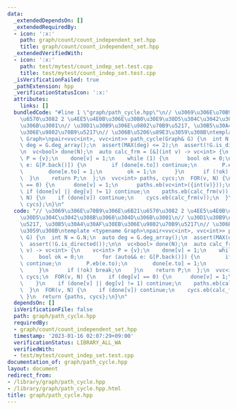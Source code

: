```yaml
---
data:
  _extendedDependsOn: []
  _extendedRequiredBy:
  - icon: ':x:'
    path: graph/count/count_independent_set.hpp
    title: graph/count/count_independent_set.hpp
  _extendedVerifiedWith:
  - icon: ':x:'
    path: test/mytest/count_indep_set.test.cpp
    title: test/mytest/count_indep_set.test.cpp
  _isVerificationFailed: true
  _pathExtension: hpp
  _verificationStatusIcon: ':x:'
  attributes:
    links: []
  bundledCode: "#line 1 \"graph/path_cycle.hpp\"\n// \u3069\u306E\u70B9\u306E\u6B21\
    \u6570\u3082 2 \u4EE5\u4E0B\u306E\u30B0\u30E9\u30D5\u304C\u3042\u308B\u3068\u304D\
    \u306B\u3001\n// \u30D1\u30B9\u306E\u9802\u70B9\u5217, \u30B5\u30A4\u30AF\u30EB\
    \u306E\u9802\u70B9\u5217\n// \u306B\u5206\u89E3\u3059\u308B\ntemplate <typename\
    \ Graph>\npair<vvc<int>, vvc<int>> path_cycle(Graph& G) {\n  int N = G.N;\n  auto\
    \ deg = G.deg_array();\n  assert(MAX(deg) <= 2);\n  assert(!G.is_directed());\n\
    \n  vc<bool> done(N);\n  auto calc_frm = [&](int v) -> vc<int> {\n    vc<int>\
    \ P = {v};\n    done[v] = 1;\n    while (1) {\n      bool ok = 0;\n      for (auto&&\
    \ e: G[P.back()]) {\n        if (done[e.to]) continue;\n        P.eb(e.to);\n\
    \        done[e.to] = 1;\n        ok = 1;\n      }\n      if (!ok) break;\n  \
    \  }\n    return P;\n  };\n  vvc<int> paths, cycs;\n  FOR(v, N) {\n    if (deg[v]\
    \ == 0) {\n      done[v] = 1;\n      paths.eb(vc<int>({int(v)}));\n    }\n   \
    \ if (done[v] || deg[v] != 1) continue;\n    paths.eb(calc_frm(v));\n  }\n  FOR(v,\
    \ N) {\n    if (done[v]) continue;\n    cycs.eb(calc_frm(v));\n  }\n  return {paths,\
    \ cycs};\n}\n"
  code: "// \u3069\u306E\u70B9\u306E\u6B21\u6570\u3082 2 \u4EE5\u4E0B\u306E\u30B0\u30E9\
    \u30D5\u304C\u3042\u308B\u3068\u304D\u306B\u3001\n// \u30D1\u30B9\u306E\u9802\u70B9\
    \u5217, \u30B5\u30A4\u30AF\u30EB\u306E\u9802\u70B9\u5217\n// \u306B\u5206\u89E3\
    \u3059\u308B\ntemplate <typename Graph>\npair<vvc<int>, vvc<int>> path_cycle(Graph&\
    \ G) {\n  int N = G.N;\n  auto deg = G.deg_array();\n  assert(MAX(deg) <= 2);\n\
    \  assert(!G.is_directed());\n\n  vc<bool> done(N);\n  auto calc_frm = [&](int\
    \ v) -> vc<int> {\n    vc<int> P = {v};\n    done[v] = 1;\n    while (1) {\n \
    \     bool ok = 0;\n      for (auto&& e: G[P.back()]) {\n        if (done[e.to])\
    \ continue;\n        P.eb(e.to);\n        done[e.to] = 1;\n        ok = 1;\n \
    \     }\n      if (!ok) break;\n    }\n    return P;\n  };\n  vvc<int> paths,\
    \ cycs;\n  FOR(v, N) {\n    if (deg[v] == 0) {\n      done[v] = 1;\n      paths.eb(vc<int>({int(v)}));\n\
    \    }\n    if (done[v] || deg[v] != 1) continue;\n    paths.eb(calc_frm(v));\n\
    \  }\n  FOR(v, N) {\n    if (done[v]) continue;\n    cycs.eb(calc_frm(v));\n \
    \ }\n  return {paths, cycs};\n}\n"
  dependsOn: []
  isVerificationFile: false
  path: graph/path_cycle.hpp
  requiredBy:
  - graph/count/count_independent_set.hpp
  timestamp: '2023-01-16 02:07:29+09:00'
  verificationStatus: LIBRARY_ALL_WA
  verifiedWith:
  - test/mytest/count_indep_set.test.cpp
documentation_of: graph/path_cycle.hpp
layout: document
redirect_from:
- /library/graph/path_cycle.hpp
- /library/graph/path_cycle.hpp.html
title: graph/path_cycle.hpp
---
```


